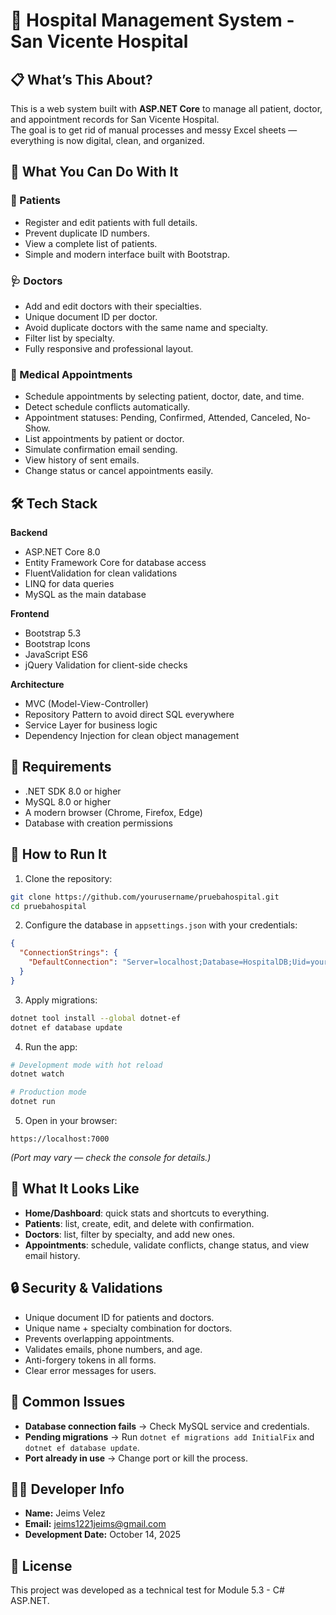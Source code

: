 # 🏥 Hospital Management System - San Vicente Hospital

## 📋 What’s This About?
This is a web system built with **ASP.NET Core** to manage all patient, doctor, and appointment records for San Vicente Hospital.  
The goal is to get rid of manual processes and messy Excel sheets — everything is now digital, clean, and organized.

## 🎯 What You Can Do With It

### 👥 Patients
- Register and edit patients with full details.  
- Prevent duplicate ID numbers.  
- View a complete list of patients.  
- Simple and modern interface built with Bootstrap.

### 🩺 Doctors
- Add and edit doctors with their specialties.  
- Unique document ID per doctor.  
- Avoid duplicate doctors with the same name and specialty.  
- Filter list by specialty.  
- Fully responsive and professional layout.

### 📅 Medical Appointments
- Schedule appointments by selecting patient, doctor, date, and time.  
- Detect schedule conflicts automatically.  
- Appointment statuses: Pending, Confirmed, Attended, Canceled, No-Show.  
- List appointments by patient or doctor.  
- Simulate confirmation email sending.  
- View history of sent emails.  
- Change status or cancel appointments easily.

## 🛠️ Tech Stack

**Backend**
- ASP.NET Core 8.0  
- Entity Framework Core for database access  
- FluentValidation for clean validations  
- LINQ for data queries  
- MySQL as the main database

**Frontend**
- Bootstrap 5.3  
- Bootstrap Icons  
- JavaScript ES6  
- jQuery Validation for client-side checks

**Architecture**
- MVC (Model-View-Controller)  
- Repository Pattern to avoid direct SQL everywhere  
- Service Layer for business logic  
- Dependency Injection for clean object management

## 🧰 Requirements
- .NET SDK 8.0 or higher  
- MySQL 8.0 or higher  
- A modern browser (Chrome, Firefox, Edge)  
- Database with creation permissions

## 🚀 How to Run It

1. Clone the repository:
```bash
git clone https://github.com/yourusername/pruebahospital.git
cd pruebahospital
```

2. Configure the database in `appsettings.json` with your credentials:
```json
{
  "ConnectionStrings": {
    "DefaultConnection": "Server=localhost;Database=HospitalDB;Uid=your_user;Pwd=your_password;"
  }
}
```

3. Apply migrations:
```bash
dotnet tool install --global dotnet-ef
dotnet ef database update
```

4. Run the app:
```bash
# Development mode with hot reload
dotnet watch

# Production mode
dotnet run
```

5. Open in your browser:
```
https://localhost:7000
```
*(Port may vary — check the console for details.)*

## 📸 What It Looks Like
- **Home/Dashboard**: quick stats and shortcuts to everything.  
- **Patients**: list, create, edit, and delete with confirmation.  
- **Doctors**: list, filter by specialty, and add new ones.  
- **Appointments**: schedule, validate conflicts, change status, and view email history.

## 🔒 Security & Validations
- Unique document ID for patients and doctors.  
- Unique name + specialty combination for doctors.  
- Prevents overlapping appointments.  
- Validates emails, phone numbers, and age.  
- Anti-forgery tokens in all forms.  
- Clear error messages for users.

## 🐛 Common Issues
- **Database connection fails** → Check MySQL service and credentials.  
- **Pending migrations** → Run `dotnet ef migrations add InitialFix` and `dotnet ef database update`.  
- **Port already in use** → Change port or kill the process.

## 👨‍💻 Developer Info
- **Name:** Jeims Velez  
- **Email:** jeims1221jeims@gmail.com  
- **Development Date:** October 14, 2025  

## 📄 License
This project was developed as a technical test for Module 5.3 - C# ASP.NET.

